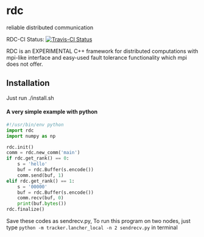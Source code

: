 # rdc
reliable distributed communication  

RDC-CI Status: [![Travis-CI Status](https://travis-ci.org/akkaze/rdc.svg?branch=master)](https://travis-ci.org/akkaze/rdc)  

RDC is an EXPERIMENTAL C++ framework for distributed computations with mpi-like interface and easy-used fault tolerance functionality which mpi does not offer.  
## Installation  
Just run ./install.sh  
#### A very simple example with python  
```python
#!/usr/bin/env python
import rdc
import numpy as np

rdc.init()
comm = rdc.new_comm('main')
if rdc.get_rank() == 0:
    s = 'hello'
    buf = rdc.Buffer(s.encode())
    comm.send(buf, 1)
elif rdc.get_rank() == 1:
    s = '00000'
    buf = rdc.Buffer(s.encode())
    comm.recv(buf, 0)
    print(buf.bytes())
rdc.finalize()
```
Save these codes as sendrecv.py, To run this program on two nodes, just type `python -m tracker.lancher_local -n 2 sendrecv.py` in terminal
